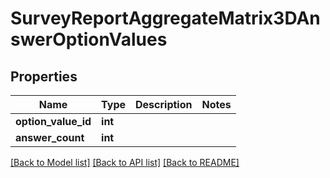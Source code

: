 # SurveyReportAggregateMatrix3DAnswerOptionValues

## Properties
Name | Type | Description | Notes
------------ | ------------- | ------------- | -------------
**option_value_id** | **int** |  | 
**answer_count** | **int** |  | 

[[Back to Model list]](../README.md#documentation-for-models) [[Back to API list]](../README.md#documentation-for-api-endpoints) [[Back to README]](../README.md)


